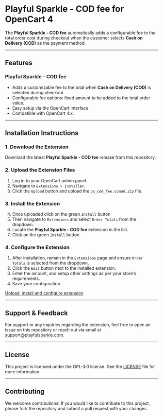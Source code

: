 # Playful Sparkle - COD fee for OpenCart 4

The **Playful Sparkle - COD fee** automatically adds a configurable fee to the total order cost during checkout when the customer selects **Cash on Delivery (COD)** as the payment method.

---

## Features

### Playful Sparkle - COD fee
- Adds a customizable fee to the total when **Cash on Delivery (COD)** is selected during checkout.
- Configurable fee options: fixed amount to be added to the total order value.
- Easy setup via the OpenCart interface.
- Compatible with OpenCart 4.x.

---

## Installation Instructions

### 1. Download the Extension
Download the latest **Playful Sparkle - COD fee** release from this repository.

### 2. Upload the Extension Files
1. Log in to your OpenCart admin panel.
2. Navigate to `Extensions > Installer`.
3. Click the `Upload` button and upload the `ps_cod_fee.ocmod.zip` file.

### 3. Install the Extension
4. Once uploaded click on the green `Install` button
1. Then navigate  to `Extensions` and select `Order Totals` from the dropdown.
2. Locate the **Playful Sparkle - COD fee** extension in the list.
3. Click on the green `Install` button.

### 4. Configure the Extension
1. After installation, remain in the `Extensions` page and ensure `Order Totals` is selected from the dropdown.
2. Click the `Edit` button next to the installed extension.
3. Enter the amount, and setup other settings as per your store's requirements.
4. Save your configuration.

[Upload, install and configure extension](https://github.com/user-attachments/assets/dca98f3c-b15d-493a-8cfa-b5560a64d397)

---

## Support & Feedback

For support or any inquiries regarding the extension, feel free to open an issue on this repository or reach out via email at [support@playfulsparkle.com](mailto:support@playfulsparkle.com).

---

## License

This project is licensed under the GPL-3.0 license. See the [LICENSE](./LICENSE) file for more information.

---

## Contributing

We welcome contributions! If you would like to contribute to this project, please fork the repository and submit a pull request with your changes.
